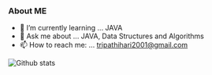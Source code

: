 ### About ME


- 🌱 I’m currently learning ... JAVA
- 💬 Ask me about ... JAVA, Data Structures and Algorithms
- 📫 How to reach me: ... tripathihari2001@gmail.com

![Github stats](https://github-readme-stats.vercel.app/api?username=hariohmtripathi&theme=highcontrast&show_icons=true&count_private=true)

